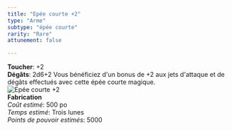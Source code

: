 ```yaml
---
title: "Epée courte +2"
type: "Arme"
subtype: "épée courte"
rarity: "Rare"
attunement: false

---
```

**Toucher**: +2  
**Dégâts**: 2d6+2
Vous bénéficiez d'un bonus de +2 aux jets d'attaque et de dégâts effectués avec cette épée courte magique.  
![Epée courte +2](https://www.douaratil.fr/illustrations/objet/epeecourte2.jpg)  
**Fabrication**  
*Coût estimé*: 500 po    
*Temps estimé*: Trois lunes  
*Points de pouvoir estimés*: 5000      
